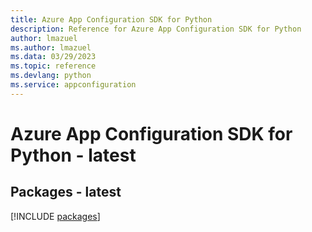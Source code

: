 ```yaml
---
title: Azure App Configuration SDK for Python
description: Reference for Azure App Configuration SDK for Python
author: lmazuel
ms.author: lmazuel
ms.data: 03/29/2023
ms.topic: reference
ms.devlang: python
ms.service: appconfiguration
---
```

# Azure App Configuration SDK for Python - latest
## Packages - latest
[!INCLUDE [packages](app-configuration-index.md)]